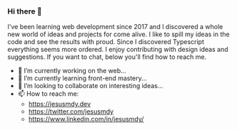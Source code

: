 ### Hi there 👋
I've been learning web development since 2017 and I discovered a whole new world of ideas and projects for come alive. I like to spill my ideas in the code and see the results with proud. Since I discovered Typescript everything seems more ordered. I enjoy contributing with design ideas and suggestions. If you want to chat, below you'll find how to reach me.

- 🔭 I’m currently working on the web...
- 🌱 I’m currently learning front-end mastery...
- 👯 I’m looking to collaborate on interesting ideas...
- 📫 How to reach me:
  - https://jesusmdy.dev
  - https://twitter.com/jesusmdy
  - https://www.linkedin.com/in/jesusmdy/

<!--
**jesusmdy/jesusmdy** is a ✨ _special_ ✨ repository because its `README.md` (this file) appears on your GitHub profile.

Here are some ideas to get you started:

- 🔭 I’m currently working on ...
- 🌱 I’m currently learning ...
- 👯 I’m looking to collaborate on ...
- 🤔 I’m looking for help with ...
- 💬 Ask me about ...
- 📫 How to reach me: ...
- 😄 Pronouns: ...
- ⚡ Fun fact: ...
-->
